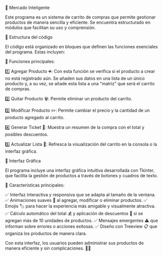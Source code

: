 🛒 Mercado Inteligente

Este programa es un sistema de carrito de compras que permite gestionar productos de manera sencilla y eficiente. Se encuentra estructurado en módulos que facilitan su uso y comprensión.

🔹 Estructura del código

El código está organizado en bloques que definen las funciones esenciales del programa. Estas incluyen:

🔹 Funciones principales:

1️⃣ Agregar Producto ➕: Con esta función se verifica si el producto a crear no está registrado aún. Se añaden sus datos en una lista de un único producto y, a su vez, se añade esta lista a una "matriz" que será el carrito de compras.

2️⃣ Quitar Producto 🗑️: Permite eliminar un producto del carrito.

3️⃣ Modificar Producto ✏️: Permite cambiar el precio y la cantidad de un producto agregado al carrito.

4️⃣ Generar Ticket 🧾: Muestra un resumen de la compra con el total y posibles descuentos.

5️⃣ Actualizar Lista 🔄: Refresca la visualización del carrito en la consola o la interfaz gráfica.

🎨 Interfaz Gráfica

El programa incluye una interfaz gráfica intuitiva desarrollada con Tkinter, que facilita la gestión de productos a través de botones y cuadros de texto.

📌 Características principales:

✅ Interfaz interactiva y responsiva que se adapta al tamaño de la ventana.
✅ Animaciones suaves 🎨 al agregar, modificar o eliminar productos.
✅ Emojis 🏷️ para hacer la experiencia más amigable y visualmente atractiva.
✅ Cálculo automático del total 💰 y aplicación de descuentos 🎉 si se agregan más de 10 unidades de productos.
✅ Mensajes emergentes ⚠️ que informan sobre errores o acciones exitosas.
✅ Diseño con Treeview 📋 que organiza los productos de manera clara.

Con esta interfaz, los usuarios pueden administrar sus productos de manera eficiente y sin complicaciones. 🚀💡


